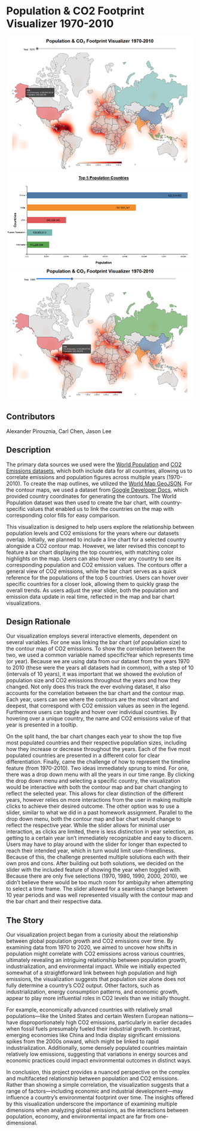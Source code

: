 # Population & CO2 Footprint Visualizer 1970-2010

![Map Visualization](/PopMap.png "CO2/Populations Map Visualization and Slider")
![Bar Chart Visualization](/PopChart.png "Populations Bar Chart")
![Map Visualization Hover Effect](/MapHover.png "CO2/Populations Map Visualization Hover Effect")

## Contributors

Alexander Pirouznia, Carl Chen, Jason Lee

## Description

The primary data sources we used were the [World Population](https://www.kaggle.com/datasets/iamsouravbanerjee/world-population-dataset) and [CO2 Emissions datasets](https://www.kaggle.com/datasets/ulrikthygepedersen/co2-emissions-by-country), which both include data for all countries, allowing us to correlate emissions and population figures across multiple years (1970-2010). To create the map outlines, we utilized the [World Map GeoJSON](https://gist.github.com/markmarkoh/2969317). For the contour maps, we used a dataset from [Google Developer Docs](https://developers.google.com/public-data/docs/canonical/countries_csv), which provided country coordinates for generating the contours. The World Population dataset was then used to create the bar chart, with country-specific values that enabled us to link the countries on the map with corresponding color fills for easy comparison.

This visualization is designed to help users explore the relationship between population levels and CO2 emissions for the years where our datasets overlap. Initially, we planned to include a line chart for a selected country alongside a CO2 contour map. However, we later revised this concept to feature a bar chart displaying the top countries, with matching color highlights on the map. Users can also hover over any country to see its corresponding population and CO2 emission values. The contours offer a general view of CO2 emissions, while the bar chart serves as a quick reference for the populations of the top 5 countries. Users can hover over specific countries for a closer look, allowing them to quickly grasp the overall trends. As users adjust the year slider, both the population and emission data update in real time, reflected in the map and bar chart visualizations.

## Design Rationale

Our visualization employs several interactive elements, dependent on several variables. For one was linking the bar chart (of population size) to the contour map of CO2 emissions. To show the correlation between the two, we used a common variable named specificYear which represents time (or year). Because we are using data from our dataset from the years 1970 to 2010 (these were the years all datasets had in common), with a step of 10 (intervals of 10 years), it was important that we showed the evolution of population size and CO2 emissions throughout the years and how they changed. Not only does this track the ever evolving dataset, it also accounts for the correlation between the bar chart and the contour map. Each year, users can see where the contours are the most vibrant and deepest, that correspond with CO2 emission values as seen in the legend. Furthermore users can toggle and hover over individual countries. By hovering over a unique country, the name and CO2 emissions value of that year is presented in a tooltip. 

On the split hand, the bar chart changes each year to show the top five most populated countries and their respective population sizes, including how they increase or decrease throughout the years. Each of the five most populated countries are presented in a different color for clear differentiation. Finally, came the challenge of how to represent the timeline feature (from 1970-2010). Two ideas immediately sprung to mind. For one, there was a drop down menu with all the years in our time range. By clicking the drop down menu and selecting a specific country, the visualization would be interactive with both the contour map and bar chart changing to reflect the selected year. This allows for clear distinction of the different years, however relies on more interactions from the user in making multiple clicks to achieve their desired outcome. The other option was to use a slider, similar to what we did in a past homework assignment. Parallel to the drop down menu, both the contour map and bar chart would change to reflect the respective year. While the slider allows for minimal user interaction, as clicks are limited, there is less distinction in year selection, as getting to a certain year isn’t immediately recognizable and easy to discern. Users may have to play around with the slider for longer than expected to reach their intended year, which in turn would limit user-friendliness. Because of this, the challenge presented multiple solutions each with their own pros and cons. After building out both solutions, we decided on the slider with the included feature of showing the year when toggled with. Because there are only five selections (1970, 1980, 1990, 2000, 2010), we didn’t believe there would be too much room for ambiguity when attempting to select a time frame. The slider allowed for a seamless change between 10 year periods and was well represented visually with the contour map and the bar chart and their respective data. 


## The Story

Our visualization project began from a curiosity about the relationship between global population growth and CO2 emissions over time. By examining data from 1970 to 2020, we aimed to uncover how shifts in population might correlate with CO2 emissions across various countries, ultimately revealing an intriguing relationship between population growth, industrialization, and environmental impact. While we initially expected somewhat of a straightforward link between high population and high emissions, the visualization suggests that population size alone does not fully determine a country’s CO2 output. Other factors, such as industrialization, energy consumption patterns, and economic growth, appear to play more influential roles in CO2 levels than we initially thought.

For example, economically advanced countries with relatively small populations—like the United States and certain Western European nations—have disproportionately high CO2 emissions, particularly in earlier decades when fossil fuels presumably fueled their industrial growth. In contrast, emerging economies like China and India display significant emissions spikes from the 2000s onward, which might be linked to rapid industrialization. Additionally, some densely populated countries maintain relatively low emissions, suggesting that variations in energy sources and economic practices could impact environmental outcomes in distinct ways.

In conclusion, this project provides a nuanced perspective on the complex and multifaceted relationship between population and CO2 emissions. Rather than showing a simple correlation, the visualization suggests that a range of factors—including economic and industrial development—may influence a country’s environmental footprint over time. The insights offered by this visualization underscore the importance of examining multiple dimensions when analyzing global emissions, as the interactions between population, economy, and environmental impact are far from one-dimensional.